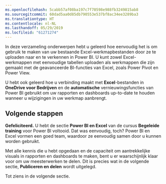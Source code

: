 ```yaml
---
ms.openlocfilehash: 5cabb57af08ba197c7f70598e988fb3249815ab8
ms.sourcegitcommit: 60dad5aa0d85db790553e537bf8ac34ee3289ba3
ms.translationtype: HT
ms.contentlocale: nl-NL
ms.lasthandoff: 05/29/2019
ms.locfileid: "61271274"
---
```

In deze verzameling onderwerpen hebt u geleerd hoe eenvoudig het is om gebruik te maken van uw bestaande Excel-werkmapbestanden door ze te uploaden naar en te verkennen in Power BI. U kunt zowel Excel-werkmappen met eenvoudige tabellen uploaden als werkmappen die zijn gemaakt met de geavanceerde BI-functies van Excel, zoals Power Pivot en Power View.

U hebt ook geleerd hoe u verbinding maakt met **Excel**-bestanden in **OneDrive voor Bedrijven** en de **automatische** vernieuwingsfuncties van Power BI gebruikt om uw rapporten en dashboards up-to-date te houden wanneer u wijzigingen in uw werkmap aanbrengt.

## <a name="next-steps"></a>Volgende stappen
**Gefeliciteerd.** U hebt de sectie **Power BI en Excel** van de cursus **Begeleide training**  voor Power BI voltooid. Dat was eenvoudig, toch? Power BI en Excel vormen een goed team, waardoor ze eenvoudig samen door u kunnen worden gebruikt.

Met alle kennis die u hebt opgedaan en de capaciteit om aantrekkelijke visuals in rapporten en dashboards te maken, bent u er waarschijnlijk klaar voor om uw meesterwerken te delen. Dit is precies wat in de volgende sectie, **Publiceren en delen** wordt uitgelegd.

Tot ziens in de volgende sectie.

